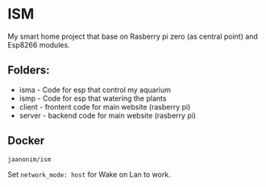 # ISM

My smart home project that base on Rasberry pi zero (as central point) and Esp8266 modules.

## Folders:

-   isma - Code for esp that control my aquarium
-   ismp - Code for esp that watering the plants
-   client - frontent code for main website (rasberry pi)
-   server - backend code for main website (rasberry pi)

## Docker

    jaanonim/ism

Set `network_mode: host` for Wake on Lan to work.

